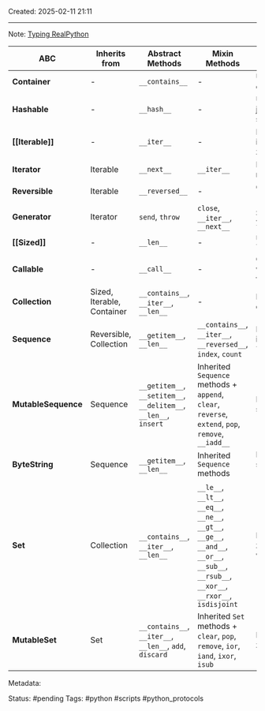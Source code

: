 Created: 2025-02-11 21:11

--- 
Note: 
[Typing RealPython]([https://realpython.com/python-protocol/#predefined-protocols-in-python](https://realpython.com/python-protocol/#predefined-protocols-in-python))

| ABC                 | Inherits from              | Abstract Methods                                                 | Mixin Methods                                                                                                                               | Istotne rzeczy o protokole                 |
| ------------------- | -------------------------- | ---------------------------------------------------------------- | ------------------------------------------------------------------------------------------------------------------------------------------- | ------------------------------------------ |
| **Container**       | -                          | `__contains__`                                                   | -                                                                                                                                           | Umożliwia operator `in`                    |
| **Hashable**        | -                          | `__hash__`                                                       | -                                                                                                                                           | Umożliwia użycie jako klucz w słownikach   |
| **[[Iterable]]**    | -                          | `__iter__`                                                       | -                                                                                                                                           | Definiuje iterowalność, zwraca iterator    |
| **Iterator**        | Iterable                   | `__next__`                                                       | `__iter__`                                                                                                                                  | Iterowalny obiekt z metodą `__next__`      |
| **Reversible**      | Iterable                   | `__reversed__`                                                   | -                                                                                                                                           | Obsługuje `reversed(obj)`                  |
| **Generator**       | Iterator                   | `send`, `throw`                                                  | `close`, `__iter__`, `__next__`                                                                                                             | Specjalny iterator z `yield`               |
| **[[Sized]]**       | -                          | `__len__`                                                        | -                                                                                                                                           | Umożliwia użycie `len(obj)`                |
| **Callable**        | -                          | `__call__`                                                       | -                                                                                                                                           | Obiekt można wywołać jak funkcję           |
| **Collection**      | Sized, Iterable, Container | `__contains__`, `__iter__`, `__len__`                            | -                                                                                                                                           | Bazowy interfejs dla kolekcji              |
| **Sequence**        | Reversible, Collection     | `__getitem__`, `__len__`                                         | `__contains__`, `__iter__`, `__reversed__`, `index`, `count`                                                                                | Kolekcja indeksowana, np. `list`, `tuple`  |
| **MutableSequence** | Sequence                   | `__getitem__`, `__setitem__`, `__delitem__`, `__len__`, `insert` | Inherited `Sequence` methods + `append`, `clear`, `reverse`, `extend`, `pop`, `remove`, `__iadd__`                                          | Modyfikowalna sekwencja jak `list`         |
| **ByteString**      | Sequence                   | `__getitem__`, `__len__`                                         | Inherited `Sequence` methods                                                                                                                | Immutable sekwencja bajtów (`bytes`)       |
| **Set**             | Collection                 | `__contains__`, `__iter__`, `__len__`                            | `__le__`, `__lt__`, `__eq__`, `__ne__`, `__gt__`, `__ge__`, `__and__`, `__or__`, `__sub__`, `__rsub__`, `__xor__`, `__rxor__`, `isdisjoint` | Nieuporządkowany zbiór unikalnych wartości |
| **MutableSet**      | Set                        | `__contains__`, `__iter__`, `__len__`, `add`, `discard`          | Inherited `Set` methods + `clear`, `pop`, `remove`, `ior`, `iand`, `ixor`, `isub`                                                           | Modyfikowalny zbiór jak `set`              |
Metadata: 

Status: #pending 
Tags: #python #scripts #python_protocols
